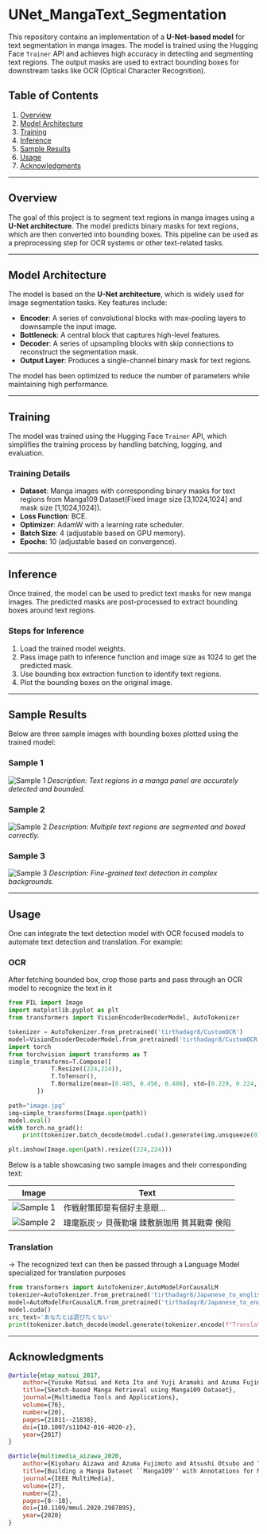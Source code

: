 # UNet_MangaText_Segmentation

This repository contains an implementation of a **U-Net-based model** for text segmentation in manga images. The model is trained using the Hugging Face `Trainer` API and achieves high accuracy in detecting and segmenting text regions. The output masks are used to extract bounding boxes for downstream tasks like OCR (Optical Character Recognition).

## Table of Contents
1. [Overview](#overview)
2. [Model Architecture](#model-architecture)
3. [Training](#training)
4. [Inference](#inference)
5. [Sample Results](#sample-results)
6. [Usage](#usage)
7. [Acknowledgments](#acknowledgments)

---

## Overview

The goal of this project is to segment text regions in manga images using a **U-Net architecture**. The model predicts binary masks for text regions, which are then converted into bounding boxes. This pipeline can be used as a preprocessing step for OCR systems or other text-related tasks.

---

## Model Architecture

The model is based on the **U-Net architecture**, which is widely used for image segmentation tasks. Key features include:
- **Encoder**: A series of convolutional blocks with max-pooling layers to downsample the input image.
- **Bottleneck**: A central block that captures high-level features.
- **Decoder**: A series of upsampling blocks with skip connections to reconstruct the segmentation mask.
- **Output Layer**: Produces a single-channel binary mask for text regions.

The model has been optimized to reduce the number of parameters while maintaining high performance.

---

## Training

The model was trained using the Hugging Face `Trainer` API, which simplifies the training process by handling batching, logging, and evaluation.

### Training Details
- **Dataset**: Manga images with corresponding binary masks for text regions from Manga109 Dataset(Fixed image size [3,1024,1024] and mask size [1,1024,1024]).
- **Loss Function**: BCE.
- **Optimizer**: AdamW with a learning rate scheduler.
- **Batch Size**: 4 (adjustable based on GPU memory).
- **Epochs**: 10 (adjustable based on convergence).

---

## Inference

Once trained, the model can be used to predict text masks for new manga images. The predicted masks are post-processed to extract bounding boxes around text regions.

### Steps for Inference
1. Load the trained model weights.
2. Pass image path to inference function and image size as 1024 to get the predicted mask.
3. Use bounding box extraction function to identify text regions.
4. Plot the bounding boxes on the original image.

---

## Sample Results

Below are three sample images with bounding boxes plotted using the trained model:

### Sample 1
![Sample 1](samples/Figure_1.png)
*Description: Text regions in a manga panel are accurately detected and bounded.*

### Sample 2
![Sample 2](samples/Figure_2.png)
*Description: Multiple text regions are segmented and boxed correctly.*

### Sample 3
![Sample 3](samples/Figure_3.png)
*Description: Fine-grained text detection in complex backgrounds.*

---
## Usage

One can integrate the text detection model with OCR focused models to automate text detection and translation. For example:
### OCR
After fetching bounded box, crop those parts and pass through an OCR model to recognize the text in it
```python
from PIL import Image
import matplotlib.pyplot as plt
from transformers import VisionEncoderDecoderModel, AutoTokenizer

tokenizer = AutoTokenizer.from_pretrained('tirthadagr8/CustomOCR')
model=VisionEncoderDecoderModel.from_pretrained('tirthadagr8/CustomOCR')
import torch
from torchvision import transforms as T
simple_transforms=T.Compose([
            T.Resize((224,224)),
            T.ToTensor(),
            T.Normalize(mean=[0.485, 0.456, 0.406], std=[0.229, 0.224, 0.225])
        ])

path="image.jpg"
img=simple_transforms(Image.open(path))
model.eval()
with torch.no_grad():
    print(tokenizer.batch_decode(model.cuda().generate(img.unsqueeze(0).cuda()),skip_special_tokens=True))

plt.imshow(Image.open(path).resize((224,224)))
```
Below is a table showcasing two sample images and their corresponding text:

| Image | Text |
|-------|------|
| ![Sample 1](samples/Figure_4.png) | 作戦射策即是有個好主意眼… |
| ![Sample 2](samples/Figure_5.png) | 瑋麾翫炭ッ 貝薇勒壌 蹂敷脈珈用 貧其戰霄 倹陷 |

### Translation
-> The recognized text can then be passed through a Language Model specialized for translation purposes
```python
from transformers import AutoTokenizer,AutoModelForCausalLM
tokenizer=AutoTokenizer.from_pretrained('tirthadagr8/Japanese_to_english_gpt2CasualLM_GemmaTokenizer')
model=AutoModelForCausalLM.from_pretrained('tirthadagr8/Japanese_to_english_gpt2CasualLM_GemmaTokenizer')
model.cuda()
src_text='あなたとは遊びたくない'
print(tokenizer.batch_decode(model.generate(tokenizer.encode(f"Translate the following Japanese sentence to English:\n\nJapanese:{src_text}\nEnglish:",return_tensors='pt')[:,:-1].cuda(),max_length=128))[0])
```

---

## Acknowledgments
```bibtex
@article{mtap_matsui_2017,
    author={Yusuke Matsui and Kota Ito and Yuji Aramaki and Azuma Fujimoto and Toru Ogawa and Toshihiko Yamasaki and Kiyoharu Aizawa},
    title={Sketch-based Manga Retrieval using Manga109 Dataset},
    journal={Multimedia Tools and Applications},
    volume={76},
    number={20},
    pages={21811--21838},
    doi={10.1007/s11042-016-4020-z},
    year={2017}
}
```
```bibtex
@article{multimedia_aizawa_2020,
    author={Kiyoharu Aizawa and Azuma Fujimoto and Atsushi Otsubo and Toru Ogawa and Yusuke Matsui and Koki Tsubota and Hikaru Ikuta},
    title={Building a Manga Dataset ``Manga109'' with Annotations for Multimedia Applications},
    journal={IEEE MultiMedia},
    volume={27},
    number={2},
    pages={8--18},
    doi={10.1109/mmul.2020.2987895},
    year={2020}
}
```
